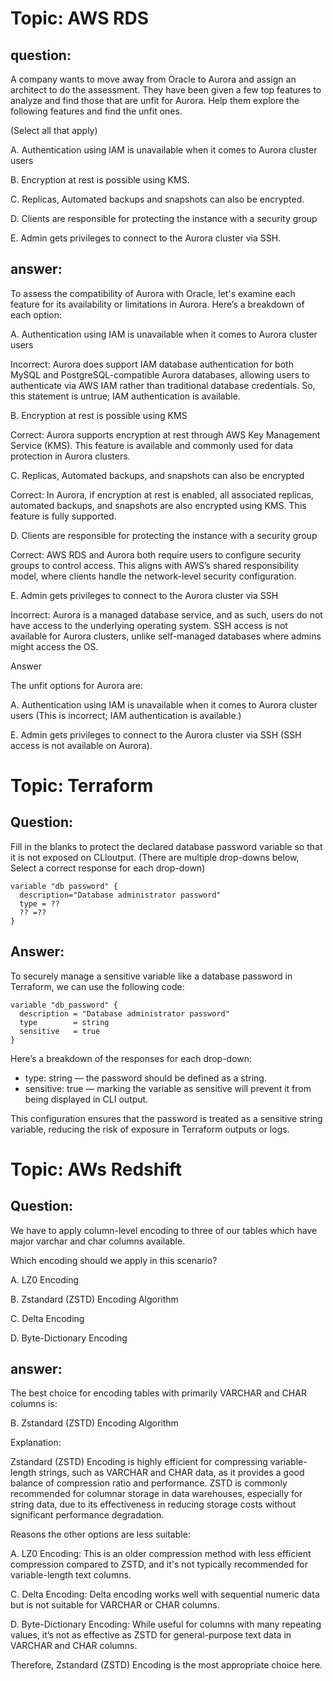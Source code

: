 # Topic: AWS RDS

## question:

A company wants to move away from Oracle to Aurora and assign an architect to do the assessment. They have been given a few top features to analyze and find those that are unfit for Aurora. Help them explore the following features and find the unfit ones.

(Select all that apply)

A. Authentication using lAM is unavailable when it comes to Aurora cluster users

B. Encryption at rest is possible using KMS.

C. Replicas, Automated backups and snapshots can also be encrypted.

D. Clients are responsible for protecting the instance with a security group

E. Admin gets privileges to connect to the Aurora cluster via SSH.

## answer:

To assess the compatibility of Aurora with Oracle, let's examine each feature for its availability or limitations in Aurora. Here’s a breakdown of each option:

A. Authentication using IAM is unavailable when it comes to Aurora cluster users

Incorrect: Aurora does support IAM database authentication for both MySQL and PostgreSQL-compatible Aurora databases, allowing users to authenticate via AWS IAM rather than traditional database credentials. So, this statement is untrue; IAM authentication is available.

B. Encryption at rest is possible using KMS

Correct: Aurora supports encryption at rest through AWS Key Management Service (KMS). This feature is available and commonly used for data protection in Aurora clusters.

C. Replicas, Automated backups, and snapshots can also be encrypted

Correct: In Aurora, if encryption at rest is enabled, all associated replicas, automated backups, and snapshots are also encrypted using KMS. This feature is fully supported.

D. Clients are responsible for protecting the instance with a security group

Correct: AWS RDS and Aurora both require users to configure security groups to control access. This aligns with AWS’s shared responsibility model, where clients handle the network-level security configuration.

E. Admin gets privileges to connect to the Aurora cluster via SSH

Incorrect: Aurora is a managed database service, and as such, users do not have access to the underlying operating system. SSH access is not available for Aurora clusters, unlike self-managed databases where admins might access the OS.

Answer

The unfit options for Aurora are:

A. Authentication using IAM is unavailable when it comes to Aurora cluster users (This is incorrect; IAM authentication is available.)

E. Admin gets privileges to connect to the Aurora cluster via SSH (SSH access is not available on Aurora).


# Topic: Terraform

## Question:

Fill in the blanks to protect the declared database password variable so that it is not exposed on CLloutput.
(There are multiple drop-downs below, Select a correct response for each drop-down)

```hcl
variable "db password" {
  description="Database administrator password"
  type = ??
  ?? =??
}
```

## Answer:

To securely manage a sensitive variable like a database password in Terraform, we can use the following code:

```hcl
variable "db_password" {
  description = "Database administrator password"
  type        = string
  sensitive   = true
}
```

Here’s a breakdown of the responses for each drop-down:

* type: string — the password should be defined as a string.
* sensitive: true — marking the variable as sensitive will prevent it from being displayed in CLI output.

This configuration ensures that the password is treated as a sensitive string variable, reducing the risk of exposure in Terraform outputs or logs.

# Topic: AWs Redshift

## Question: 

We have to apply column-level encoding to three of our tables which have major varchar and char columns available.

Which encoding should we apply in this scenario?

A. LZ0 Encoding

B. Zstandard (ZSTD) Encoding Algorithm

C. Delta Encoding

D. Byte-Dictionary Encoding

## answer: 

The best choice for encoding tables with primarily VARCHAR and CHAR columns is:

B. Zstandard (ZSTD) Encoding Algorithm

Explanation:

Zstandard (ZSTD) Encoding is highly efficient for compressing variable-length strings, such as VARCHAR and CHAR data, as it provides a good balance of compression ratio and performance. ZSTD is commonly recommended for columnar storage in data warehouses, especially for string data, due to its effectiveness in reducing storage costs without significant performance degradation.

Reasons the other options are less suitable:

A. LZ0 Encoding: This is an older compression method with less efficient compression compared to ZSTD, and it's not typically recommended for variable-length text columns.

C. Delta Encoding: Delta encoding works well with sequential numeric data but is not suitable for VARCHAR or CHAR columns.

D. Byte-Dictionary Encoding: While useful for columns with many repeating values, it’s not as effective as ZSTD for general-purpose text data in VARCHAR and CHAR columns.

Therefore, Zstandard (ZSTD) Encoding is the most appropriate choice here.
